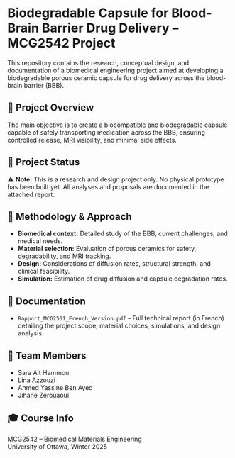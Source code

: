 # Biodegradable Capsule for Blood-Brain Barrier Drug Delivery – MCG2542 Project

This repository contains the research, conceptual design, and documentation of a biomedical engineering project aimed at developing a biodegradable porous ceramic capsule for drug delivery across the blood-brain barrier (BBB).

## 📄 Project Overview

The main objective is to create a biocompatible and biodegradable capsule capable of safely transporting medication across the BBB, ensuring controlled release, MRI visibility, and minimal side effects.

## 🚧 Project Status

⚠️ **Note:** This is a research and design project only. No physical prototype has been built yet. All analyses and proposals are documented in the attached report.

## 🔬 Methodology & Approach

- **Biomedical context:** Detailed study of the BBB, current challenges, and medical needs.
- **Material selection:** Evaluation of porous ceramics for safety, degradability, and MRI tracking.
- **Design:** Considerations of diffusion rates, structural strength, and clinical feasibility.
- **Simulation:** Estimation of drug diffusion and capsule degradation rates.

## 📁 Documentation

- `Rapport_MCG2501_French_Version.pdf` – Full technical report (in French) detailing the project scope, material choices, simulations, and design analysis.

## 👥 Team Members

- Sara Ait Hammou
- Lina Azzouzi
- Ahmed Yassine Ben Ayed
- Jihane Zerouaoui

## 🎓 Course Info

MCG2542 – Biomedical Materials Engineering  
University of Ottawa, Winter 2025
